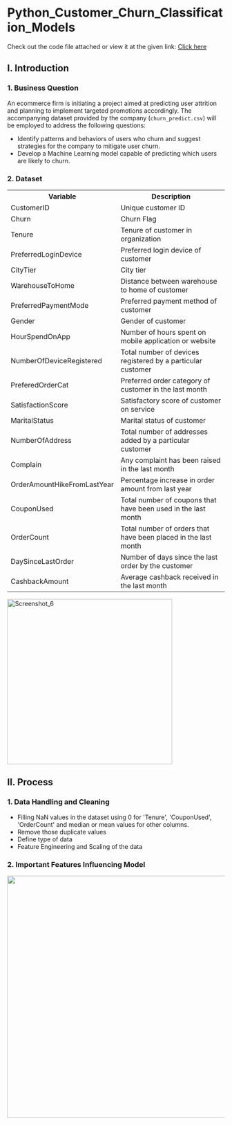 # Python_Customer_Churn_Classification_Models
Check out the code file attached or view it at the given link:
<a href="https://colab.research.google.com/drive/1uQawVabcY7w4srSzn_X4lQ6SS2Ghf8T6">Click here</a>

## I. Introduction
### 1. Business Question
<p>An ecommerce firm is initiating a project aimed at predicting user attrition and planning to implement targeted promotions accordingly. The accompanying dataset provided by the company (<code>churn_predict.csv</code>) will be employed to address the following questions:</p>
<ul>
        <li>Identify patterns and behaviors of users who churn and suggest strategies for the company to mitigate user churn.</li>
        <li>Develop a Machine Learning model capable of predicting which users are likely to churn.</li>
</ul>

### 2. Dataset

<table>
        <tr>
            <th>Variable</th>
            <th>Description</th>
        </tr>
        <tr>
            <td>CustomerID</td>
            <td>Unique customer ID</td>
        </tr>
        <tr>
            <td>Churn</td>
            <td>Churn Flag</td>
        </tr>
        <tr>
            <td>Tenure</td>
            <td>Tenure of customer in organization</td>
        </tr>
        <tr>
            <td>PreferredLoginDevice</td>
            <td>Preferred login device of customer</td>
        </tr>
        <tr>
            <td>CityTier</td>
            <td>City tier</td>
        </tr>
        <tr>
            <td>WarehouseToHome</td>
            <td>Distance between warehouse to home of customer</td>
        </tr>
        <tr>
            <td>PreferredPaymentMode</td>
            <td>Preferred payment method of customer</td>
        </tr>
        <tr>
            <td>Gender</td>
            <td>Gender of customer</td>
        </tr>
        <tr>
            <td>HourSpendOnApp</td>
            <td>Number of hours spent on mobile application or website</td>
        </tr>
        <tr>
            <td>NumberOfDeviceRegistered</td>
            <td>Total number of devices registered by a particular customer</td>
        </tr>
        <tr>
            <td>PreferedOrderCat</td>
            <td>Preferred order category of customer in the last month</td>
        </tr>
        <tr>
            <td>SatisfactionScore</td>
            <td>Satisfactory score of customer on service</td>
        </tr>
        <tr>
            <td>MaritalStatus</td>
            <td>Marital status of customer</td>
        </tr>
        <tr>
            <td>NumberOfAddress</td>
            <td>Total number of addresses added by a particular customer</td>
        </tr>
        <tr>
            <td>Complain</td>
            <td>Any complaint has been raised in the last month</td>
        </tr>
        <tr>
            <td>OrderAmountHikeFromLastYear</td>
            <td>Percentage increase in order amount from last year</td>
        </tr>
        <tr>
            <td>CouponUsed</td>
            <td>Total number of coupons that have been used in the last month</td>
        </tr>
        <tr>
            <td>OrderCount</td>
            <td>Total number of orders that have been placed in the last month</td>
        </tr>
        <tr>
            <td>DaySinceLastOrder</td>
            <td>Number of days since the last order by the customer</td>
        </tr>
        <tr>
            <td>CashbackAmount</td>
            <td>Average cashback received in the last month</td>
        </tr>
</table>

<img width="382" alt="Screenshot_6" src="https://github.com/TAQUOCANH/Python_Customer_Churn_Classification_Models/assets/135592751/8a786f2c-43a2-4528-8233-51f085e14348">

## II. Process
### 1. Data Handling and Cleaning
<ul>
        <li>Filling NaN values in the dataset using 0 for 'Tenure', 'CouponUsed', 'OrderCount' and median or mean values for other columns.
</li>
        <li>Remove those duplicate values</li>
        <li>Define type of data</li>
        <li>Feature Engineering and Scaling of the data</li>
</ul>

### 2. Important Features Influencing Model

<img width="560" alt="" src="https://github.com/TAQUOCANH/Python_Customer_Churn_Classification_Models/assets/135592751/d6ef24d4-4051-464d-8e1e-2ceb4fcf4a83">

